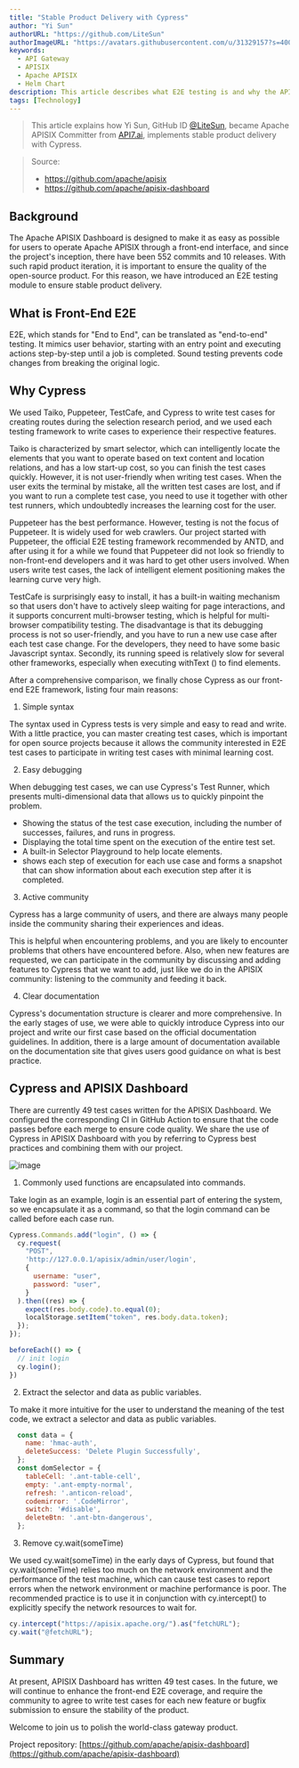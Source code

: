 ```yaml
---
title: "Stable Product Delivery with Cypress"
author: "Yi Sun"
authorURL: "https://github.com/LiteSun"
authorImageURL: "https://avatars.githubusercontent.com/u/31329157?s=400&u=e81b4bb4db2be162c1fcac6d188f5b0f82f71920&v=4"
keywords:
  - API Gateway
  - APISIX
  - Apache APISIX
  - Helm Chart
description: This article describes what E2E testing is and why the API Gateway Apache APISIX dashboard uses Cypress for stable product delivery.
tags: [Technology]
---
```


> This article explains how Yi Sun, GitHub ID [@LiteSun](https://github.com/LiteSun), became Apache APISIX Committer from [API7.ai](https://www.apiseven.com/), implements stable product delivery with Cypress.

<!--truncate-->

> Source:
>
> - https://github.com/apache/apisix
> - https://github.com/apache/apisix-dashboard

## Background

The Apache APISIX Dashboard is designed to make it as easy as possible for users to operate Apache APISIX through a front-end interface, and since the project's inception, there have been 552 commits and 10 releases. With such rapid product iteration, it is important to ensure the quality of the open-source product. For this reason, we have introduced an E2E testing module to ensure stable product delivery.

## What is Front-End E2E

E2E, which stands for "End to End", can be translated as "end-to-end" testing. It mimics user behavior, starting with an entry point and executing actions step-by-step until a job is completed. Sound testing prevents code changes from breaking the original logic.

## Why Cypress

We used Taiko, Puppeteer, TestCafe, and Cypress to write test cases for creating routes during the selection research period, and we used each testing framework to write cases to experience their respective features.

Taiko is characterized by smart selector, which can intelligently locate the elements that you want to operate based on text content and location relations, and has a low start-up cost, so you can finish the test cases quickly. However, it is not user-friendly when writing test cases. When the user exits the terminal by mistake, all the written test cases are lost, and if you want to run a complete test case, you need to use it together with other test runners, which undoubtedly increases the learning cost for the user.

Puppeteer has the best performance. However, testing is not the focus of Puppeteer. It is widely used for web crawlers. Our project started with Puppeteer, the official E2E testing framework recommended by ANTD, and after using it for a while we found that Puppeteer did not look so friendly to non-front-end developers and it was hard to get other users involved. When users write test cases, the lack of intelligent element positioning makes the learning curve very high.

TestCafe is surprisingly easy to install, it has a built-in waiting mechanism so that users don't have to actively sleep waiting for page interactions, and it supports concurrent multi-browser testing, which is helpful for multi-browser compatibility testing. The disadvantage is that its debugging process is not so user-friendly, and you have to run a new use case after each test case change. For the developers, they need to have some basic Javascript syntax. Secondly, its running speed is relatively slow for several other frameworks, especially when executing withText () to find elements.

After a comprehensive comparison, we finally chose Cypress as our front-end E2E framework, listing four main reasons:

1. Simple syntax

The syntax used in Cypress tests is very simple and easy to read and write. With a little practice, you can master creating test cases, which is important for open source projects because it allows the community interested in E2E test cases to participate in writing test cases with minimal learning cost.

2. Easy debugging

When debugging test cases, we can use Cypress's Test Runner, which presents multi-dimensional data that allows us to quickly pinpoint the problem.

- Showing the status of the test case execution, including the number of successes, failures, and runs in progress.
- Displaying the total time spent on the execution of the entire test set.
- A built-in Selector Playground to help locate elements.
- shows each step of execution for each use case and forms a snapshot that can show information about each execution step after it is completed.

3. Active community

Cypress has a large community of users, and there are always many people inside the community sharing their experiences and ideas.

This is helpful when encountering problems, and you are likely to encounter problems that others have encountered before. Also, when new features are requested, we can participate in the community by discussing and adding features to Cypress that we want to add, just like we do in the APISIX community: listening to the community and feeding it back.

4. Clear documentation

Cypress's documentation structure is clearer and more comprehensive. In the early stages of use, we were able to quickly introduce Cypress into our project and write our first case based on the official documentation guidelines. In addition, there is a large amount of documentation available on the documentation site that gives users good guidance on what is best practice.

## Cypress and APISIX Dashboard

There are currently 49 test cases written for the APISIX Dashboard. We configured the corresponding CI in GitHub Action to ensure that the code passes before each merge to ensure code quality. We share the use of Cypress in APISIX Dashboard with you by referring to Cypress best practices and combining them with our project.

![image](https://static.apiseven.com/202102/image.png)

1. Commonly used functions are encapsulated into commands.

  Take login as an example, login is an essential part of entering the system, so we encapsulate it as a command, so that the login command can be called before each case run.

  ```javaScript
  Cypress.Commands.add("login", () => {
    cy.request(
      "POST",
      'http://127.0.0.1/apisix/admin/user/login',
      {
        username: "user",
        password: "user",
      }
    ).then((res) => {
      expect(res.body.code).to.equal(0);
      localStorage.setItem("token", res.body.data.token);
    });
  });
  ```

  ```javaScript
  beforeEach(() => {
    // init login
    cy.login();
  })
```

2. Extract the selector and data as public variables.

To make it more intuitive for the user to understand the meaning of the test code, we extract a selector and data as public variables.

```javaScript
  const data = {
    name: 'hmac-auth',
    deleteSuccess: 'Delete Plugin Successfully',
  };
  const domSelector = {
    tableCell: '.ant-table-cell',
    empty: '.ant-empty-normal',
    refresh: '.anticon-reload',
    codemirror: '.CodeMirror',
    switch: '#disable',
    deleteBtn: '.ant-btn-dangerous',
  };
```

3. Remove cy.wait(someTime)

We used cy.wait(someTime) in the early days of Cypress, but found that cy.wait(someTime) relies too much on the network environment and the performance of the test machine, which can cause test cases to report errors when the network environment or machine performance is poor. The recommended practice is to use it in conjunction with cy.intercept() to explicitly specify the network resources to wait for.

```javascript
cy.intercept("https://apisix.apache.org/").as("fetchURL");
cy.wait("@fetchURL");
```

## Summary

At present, APISIX Dashboard has written 49 test cases. In the future, we will continue to enhance the front-end E2E coverage, and require the community to agree to write test cases for each new feature or bugfix submission to ensure the stability of the product.

Welcome to join us to polish the world-class gateway product.

Project repository: [https://github.com/apache/apisix-dashboard](https://github.com/apache/apisix-dashboard)
